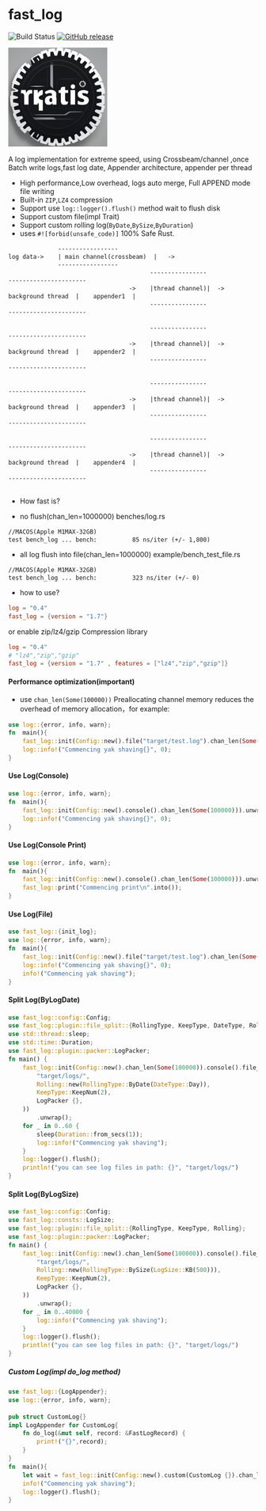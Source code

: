 # fast_log

![Build Status](https://api.travis-ci.com/rbatis/fast_log.svg?branch=master)
[![GitHub release](https://img.shields.io/github/v/release/rbatis/fast_log)](https://github.com/rbatis/fast_log/releases)

<img style="width: 200px;height: 200px;" width="200" height="200" src="https://github.com/rbatis/rbatis/blob/master/logo.png?raw=true" />

A log implementation for extreme speed, using Crossbeam/channel ,once Batch write logs,fast log date, Appender architecture, appender per thread

* High performance,Low overhead, logs auto merge, Full APPEND mode file writing
* Built-in `ZIP`,`LZ4` compression
* Support use ```log::logger().flush()``` method wait to flush disk
* Support custom file(impl Trait)
* Support custom rolling log(`ByDate`,`BySize`,`ByDuration`)
* uses `#![forbid(unsafe_code)]` 100% Safe Rust.
```
              -----------------
log data->    | main channel(crossbeam)  |   ->          
              ----------------- 
                                        ----------------                                    ----------------------
                                  ->    |thread channel)|  -> background thread  |    appender1  |
                                        ----------------                                    ----------------------

                                        ----------------                                    ----------------------
                                  ->    |thread channel)|  -> background thread  |    appender2  |
                                        ----------------                                    ----------------------

                                        ----------------                                    ----------------------
                                  ->    |thread channel)|  -> background thread  |    appender3  |
                                        ----------------                                    ----------------------

                                        ----------------                                    ----------------------
                                  ->    |thread channel)|  -> background thread  |    appender4  |
                                        ----------------                                    ----------------------


```

* How fast is?

* no flush(chan_len=1000000) benches/log.rs
```
//MACOS(Apple M1MAX-32GB)
test bench_log ... bench:          85 ns/iter (+/- 1,800)
```

* all log flush into file(chan_len=1000000) example/bench_test_file.rs
```
//MACOS(Apple M1MAX-32GB)
test bench_log ... bench:          323 ns/iter (+/- 0)
```

* how to use?

```toml
log = "0.4"
fast_log = {version = "1.7"}
```
or enable zip/lz4/gzip Compression library
```toml
log = "0.4"
# "lz4","zip","gzip"
fast_log = {version = "1.7" , features = ["lz4","zip","gzip"]}
```

#### Performance optimization(important)

* use ```chan_len(Some(100000))``` Preallocating channel memory reduces the overhead of memory allocation，for example:

```rust
use log::{error, info, warn};
fn  main(){
    fast_log::init(Config::new().file("target/test.log").chan_len(Some(100000))).unwrap();
    log::info!("Commencing yak shaving{}", 0);
}
```


#### Use Log(Console)

```rust
use log::{error, info, warn};
fn  main(){
    fast_log::init(Config::new().console().chan_len(Some(100000))).unwrap();
    log::info!("Commencing yak shaving{}", 0);
}
```

#### Use Log(Console Print)

```rust
use log::{error, info, warn};
fn  main(){
    fast_log::init(Config::new().console().chan_len(Some(100000))).unwrap();
    fast_log::print("Commencing print\n".into());
}
```

#### Use Log(File)

```rust
use fast_log::{init_log};
use log::{error, info, warn};
fn  main(){
    fast_log::init(Config::new().file("target/test.log").chan_len(Some(100000))).unwrap();
    log::info!("Commencing yak shaving{}", 0);
    info!("Commencing yak shaving");
}
```


#### Split Log(ByLogDate)

```rust
use fast_log::config::Config;
use fast_log::plugin::file_split::{RollingType, KeepType, DateType, Rolling};
use std::thread::sleep;
use std::time::Duration;
use fast_log::plugin::packer::LogPacker;
fn main() {
    fast_log::init(Config::new().chan_len(Some(100000)).console().file_split(
        "target/logs/",
        Rolling::new(RollingType::ByDate(DateType::Day)),
        KeepType::KeepNum(2),
        LogPacker {},
    ))
        .unwrap();
    for _ in 0..60 {
        sleep(Duration::from_secs(1));
        log::info!("Commencing yak shaving");
    }
    log::logger().flush();
    println!("you can see log files in path: {}", "target/logs/")
}

```


#### Split Log(ByLogSize)

```rust
use fast_log::config::Config;
use fast_log::consts::LogSize;
use fast_log::plugin::file_split::{RollingType, KeepType, Rolling};
use fast_log::plugin::packer::LogPacker;
fn main() {
    fast_log::init(Config::new().chan_len(Some(100000)).console().file_split(
        "target/logs/",
        Rolling::new(RollingType::BySize(LogSize::KB(500))),
        KeepType::KeepNum(2),
        LogPacker {},
    ))
        .unwrap();
    for _ in 0..40000 {
        log::info!("Commencing yak shaving");
    }
    log::logger().flush();
    println!("you can see log files in path: {}", "target/logs/")
}

```


##### Custom Log(impl do_log method)

```rust
use fast_log::{LogAppender};
use log::{error, info, warn};

pub struct CustomLog{}
impl LogAppender for CustomLog{
    fn do_log(&mut self, record: &FastLogRecord) {
        print!("{}",record);
    }
}
fn  main(){
    let wait = fast_log::init(Config::new().custom(CustomLog {}).chan_len(Some(100000))).unwrap();
    info!("Commencing yak shaving");
    log::logger().flush();
}
```
